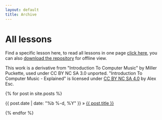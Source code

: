 ```yaml
---
layout: default
title: Archive
---
```


# All lessons

Find a specific lesson here, to read all lessons in one page [click here](all.md), you can also [download the repository][dl] for offline view.


This work is a derivative from "Introduction To Computer Music" by Miller Puckette, used under CC BY NC SA 3.0 unported. "Introduction To Computer Music - Explained" is licensed under [CC BY NC SA 4.0][l] by Alex Esc.


[l]: https://creativecommons.org/licenses/by-nc-sa/4.0/
 

{% for post in site.posts %}

<div>
  {{ post.date | date: "%b %-d, %Y" }}
    »
  <span class='post-title'>
    <a href="{{ site.path }}{{ post.url }}">{{ post.title }}</a>
  </span>
</div>

{% endfor %}

[dl]: https://github.com/alex-esc/intro-to-pd